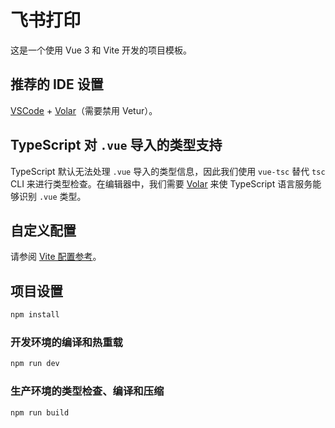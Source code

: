 # 飞书打印

这是一个使用 Vue 3 和 Vite 开发的项目模板。

## 推荐的 IDE 设置

[VSCode](https://code.visualstudio.com/) + [Volar](https://marketplace.visualstudio.com/items?itemName=Vue.volar)（需要禁用 Vetur）。

## TypeScript 对 `.vue` 导入的类型支持

TypeScript 默认无法处理 `.vue` 导入的类型信息，因此我们使用 `vue-tsc` 替代 `tsc` CLI 来进行类型检查。在编辑器中，我们需要 [Volar](https://marketplace.visualstudio.com/items?itemName=Vue.volar) 来使 TypeScript 语言服务能够识别 `.vue` 类型。

## 自定义配置

请参阅 [Vite 配置参考](https://vite.dev/config/)。

## 项目设置

```sh
npm install
```

### 开发环境的编译和热重载

```sh
npm run dev
```

### 生产环境的类型检查、编译和压缩

```sh
npm run build
```
